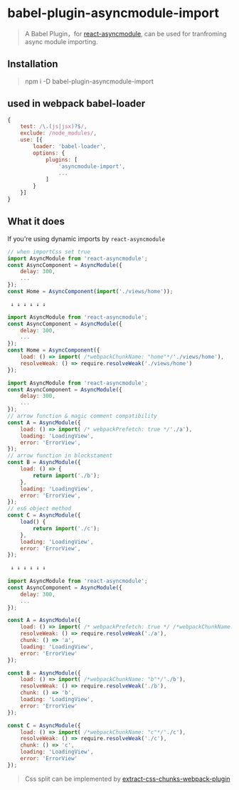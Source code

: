 # babel-plugin-asyncmodule-import

> A Babel Plugin，for [react-asyncmodule](https://github.com/caoren/react-asyncmodule.git), can be used for tranfroming async module importing.


## Installation

> npm i -D babel-plugin-asyncmodule-import

## used in webpack babel-loader

```javascript
{
    test: /\.(js|jsx)?$/,
    exclude: /node_modules/,
    use: [{
        loader: 'babel-loader',
        options: {
            plugins: [
                'asyncmodule-import',
                ...
            ]
        }
    }]
}
```

## What it does

If you're using dynamic imports by `react-asyncmodule`

```javascript
// when importCss set true
import AsyncModule from 'react-asyncmodule'; 
const AsyncComponent = AsyncModule({
    delay: 300,
    ...
});
const Home = AsyncComponent(import('./views/home'));  

 ↓ ↓ ↓ ↓ ↓ ↓  

import AsyncModule from 'react-asyncmodule';
const AsyncComponent = AsyncModule({
    delay: 300,
    ...
});
const Home = AsyncComponent({
    load: () => import( /*webpackChunkName: "home"*/'./views/home'),
    resolveWeak: () => require.resolveWeak('./views/home')
});
```

```javascript
import AsyncModule from 'react-asyncmodule';
const AsyncComponent = AsyncModule({
    delay: 300,
    ...
});
// arrow function & magic comment compatibility
const A = AsyncModule({
    load: () => import( /* webpackPrefetch: true */'./a'),
    loading: 'LoadingView',
    error: 'ErrorView',
});
// arrow function in blockstament
const B = AsyncModule({
    load: () => {
        return import('./b');
    },
    loading: 'LoadingView',
    error: 'ErrorView',
});
// es6 object method
const C = AsyncModule({
    load() {
        return import('./c');
    },
    loading: 'LoadingView',
    error: 'ErrorView',
});

 ↓ ↓ ↓ ↓ ↓ ↓
 
import AsyncModule from 'react-asyncmodule';
const AsyncComponent = AsyncModule({
    delay: 300,
    ...
});

const A = AsyncModule({
    load: () => import( /* webpackPrefetch: true */ /*webpackChunkName: "a"*/ './a')]),
    resolveWeak: () => require.resolveWeak('./a'),
    chunk: () => 'a',
    loading: 'LoadingView',
    error: 'ErrorView'
});

const B = AsyncModule({
    load: () => import( /*webpackChunkName: "b"*/'./b'),
    resolveWeak: () => require.resolveWeak('./b'),
    chunk: () => 'b',
    loading: 'LoadingView',
    error: 'ErrorView'
});

const C = AsyncModule({
    load: () => import( /*webpackChunkName: "c"*/'./c'),
    resolveWeak: () => require.resolveWeak('./c'),
    chunk: () => 'c',
    loading: 'LoadingView',
    error: 'ErrorView'
});
```

> Css split can be implemented by [extract-css-chunks-webpack-plugin](https://github.com/faceyspacey/extract-css-chunks-webpack-plugin)